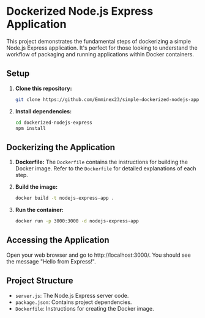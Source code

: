 # Dockerized Node.js Express Application

This project demonstrates the fundamental steps of dockerizing a simple Node.js Express application. It's perfect for those looking to understand the workflow of packaging and running applications within Docker containers.

## Setup 

1. **Clone this repository:**
   ```bash
   git clone https://github.com/Emminex23/simple-dockerized-nodejs-app.git
   ```

2. **Install dependencies:**
   ```bash
   cd dockerized-nodejs-express
   npm install 
   ```

## Dockerizing the Application

1. **Dockerfile:** The `Dockerfile` contains the instructions for building the Docker image.  Refer to the `Dockerfile` for detailed explanations of each step.

2. **Build the image:**
   ```bash
   docker build -t nodejs-express-app .
   ```

3. **Run the container:**
   ```bash
   docker run -p 3000:3000 -d nodejs-express-app
   ```

## Accessing the Application

Open your web browser and go to  http://localhost:3000/. You should see the message "Hello from Express!".

## Project Structure

* `server.js`:  The Node.js Express server code.
* `package.json`: Contains project dependencies.
* `Dockerfile`:  Instructions for creating the Docker image.
